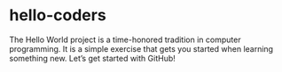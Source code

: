 # hello-coders
The Hello World project is a time-honored tradition in computer programming. It is a simple exercise that gets you started when learning something new. Let’s get started with GitHub!
